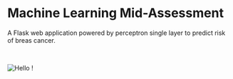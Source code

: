 # Machine Learning Mid-Assessment

A Flask web application powered by perceptron single layer to predict risk of breas cancer.

<br />

![Hello !](https://api.visitorbadge.io/api/VisitorHit?user=kevinadhiguna&repo=machine-learning-mid-assessment&label=thanks%20for%20dropping%20in%20!&labelColor=%23000000&countColor=%23FFFFFF)
